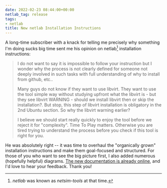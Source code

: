 ```yaml
---
date: 2022-02-23 08:44:00+00:00
netlab_tag: release
tags:
- netlab
title: New netlab Installation Instructions
---
```

A long-time subscriber with a knack for telling me precisely why something I'm doing sucks big time sent me his opinion on netlab[^NL] installation instructions:

> I do not want to say it is impossible to follow your instruction but I wonder why the process is not clearly defined for someone not deeply involved in such tasks with full understanding of why to install from github, etc..
>
> Many guys do not know if they want to use libvirt. They want to use the tool simple way without studying upfront what the libvirt is - but they see libvirt WARNING - should we install libvirt then or skip the installation?. But stop, this step of libvirt installation is obligatory in the 2nd Ubuntu section. So why the libvirt warning earlier?
>
> I believe we should start really quickly to enjoy the tool before we reject it for "complexity". Time To Play matters. Otherwise you are tired trying to understand the process before you check if this tool is right for you.

He was absolutely right -- it was time to overhaul the "organically grown" installation instructions and make them goal-focused and structured. For those of you who want to see the big picture first, I also added numerous (hopefully helpful) diagrams. [The new documentation is already online](https://netlab.tools/install/), and I'd love to hear your feedback. Thank you!

[^NL]: *netlab* was known as *netsim-tools* at that time.
